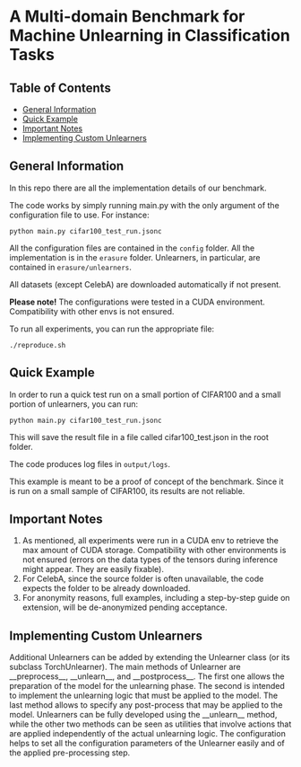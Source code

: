 # A Multi-domain Benchmark for Machine Unlearning in Classification Tasks

## Table of Contents
* [General Information](#general-information)
* [Quick Example](#quick-example)
* [Important Notes](#important-notes)
* [Implementing Custom Unlearners](#custom-unlearners)

## General Information

In this repo there are all the implementation details of our benchmark. 

The code works by simply running main.py with the only argument of the configuration file to use. For instance:

`python main.py cifar100_test_run.jsonc`

All the configuration files are contained in the `config` folder. All the implementation is in the `erasure` folder. Unlearners, in particular, are contained in `erasure/unlearners`.

All datasets (except CelebA) are downloaded automatically if not present.

**Please note!** The configurations were tested in a CUDA environment. Compatibility with other envs is not ensured.

To run all experiments, you can run the appropriate file:

`./reproduce.sh`


## Quick Example

In order to run a quick test run on a small portion of CIFAR100 and a small portion of unlearners, you can run:

`python main.py cifar100_test_run.jsonc`

This will save the result file in a file called cifar100_test.json in the root folder.

The code produces log files in `output/logs`.

This example is meant to be a proof of concept of the benchmark. Since it is run on a small sample of CIFAR100, its results are not reliable.

## Important Notes

1. As mentioned, all experiments were run in a CUDA env to retrieve the max amount of CUDA storage. Compatibility with other environments is not ensured (errors on the data types of the tensors during inference might appear. They are easily fixable).
2. For CelebA, since the source folder is often unavailable, the code expects the folder to be already downloaded.
3. For anonymity reasons, full examples, including a step-by-step guide on extension, will be de-anonymized pending acceptance. 

## Implementing Custom Unlearners

Additional Unlearners can be added by extending the Unlearner class (or its subclass TorchUnlearner). The main methods of Unlearner are \_\_preprocess\_\_, \_\_unlearn\_\_, and \_\_postprocess\_\_. The first one allows the preparation of the model for the unlearning phase. The second is intended to implement the unlearning logic that must be applied to the model. The last method allows to specify any post-process that may be applied to the model. Unlearners can be fully developed using the \_\_unlearn\_\_ method, while the other two methods can be seen as utilities that involve actions that are applied independently of the actual unlearning logic. 
The configuration helps to set all the configuration parameters of the Unlearner easily and of the applied pre-processing step.